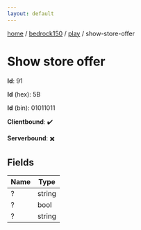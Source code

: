 ```yaml
---
layout: default
---
```


[home](/)  /  [bedrock150](/protocol/bedrock150)  /  [play](/protocol/bedrock150/play)  /  show-store-offer

# Show store offer

**Id**: 91

**Id** (hex): 5B

**Id** (bin): 01011011

**Clientbound**: ✔️

**Serverbound**: ✖️

## Fields

Name | Type
---|---
? | string
? | bool
? | string
